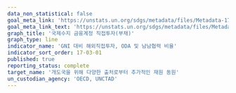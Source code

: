 ```yaml
---
data_non_statistical: false
goal_meta_link: 'https://unstats.un.org/sdgs/metadata/files/Metadata-17-03-01.pdf'
goal_meta_link_text: 'https://unstats.un.org/sdgs/metadata/files/Metadata-17-03-01.pdf'
graph_title: '국제수지 금융계정 직접투자(부채)'
graph_type: line
indicator_name: 'GNI 대비 해외직접투자, ODA 및 남남협력 비율'
indicator_sort_order: 17-03-01
published: true
reporting_status: complete
target_name: '개도국을 위해 다양한 출처로부터 추가적인 재원 동원'
un_custodian_agency: 'OECD, UNCTAD'
---
```

